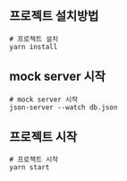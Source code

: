 ## 프로젝트 설치방법
```plaintext
# 프로젝트 설치
yarn install
```
## mock server 시작
```plaintext
# mock server 시작
json-server --watch db.json
```

## 프로젝트 시작
```plaintext
# 프로젝트 시작
yarn start
```
